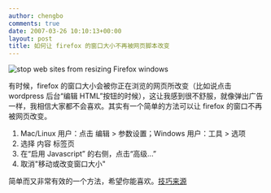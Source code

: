 ```yaml
---
author: chengbo
comments: true
date: 2007-03-26 10:10:13+00:00
layout: post
title: 如何让 firefox 的窗口大小不再被网页脚本改变
---
```


![stop web sites from resizing Firefox windows](http://blog.chengbo.net/2007/03/27/firefox.js.jpg)

有时候，firefox 的窗口大小会被你正在浏览的网页所改变（比如说点击 wordpress 后台“编辑 HTML”按钮的时候），这让我感到很不舒服，就像弹出广告一样，我相信大家都不会喜欢。其实有一个简单的方法可以让 firefox 的窗口不再被网页改变。

1. Mac/Linux 用户：点击 编辑 &gt; 参数设置；Windows 用户：工具 &gt; 选项
2. 选择 内容 标签页
3. 在“启用 Javascript” 的右侧，点击“高级...”
4. 取消"移动或改变窗口大小"

简单而又非常有效的一个方法，希望你能喜欢。[技巧来源](http://www.lifehacker.com/software/firefox/stop-web-sites-from-resizing-firefox-windows-247048.php)
